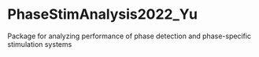 # PhaseStimAnalysis2022_Yu
Package for analyzing performance of phase detection and phase-specific stimulation systems
